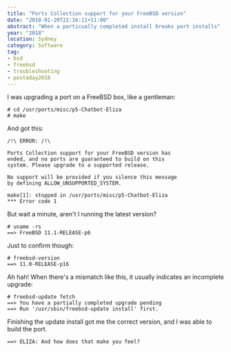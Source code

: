 ```yaml
---
title: "Ports Collection support for your FreeBSD version"
date: "2018-01-20T22:16:11+11:00"
abstract: "When a particually completed install breaks port installs"
year: "2018"
location: Sydney
category: Software
tag:
- bsd
- freebsd
- troubleshooting
- postaday2018
---
```

I was upgrading a port on a FreeBSD box, like a gentleman:

    # cd /usr/ports/misc/p5-Chatbot-Eliza
    # make

And got this:

    /!\ ERROR: /!\

    Ports Collection support for your FreeBSD version has
    ended, and no ports are guaranteed to build on this 
    system. Please upgrade to a supported release.  
     
    No support will be provided if you silence this message 
    by defining ALLOW_UNSUPPORTED_SYSTEM.  
      
    make[1]: stopped in /usr/ports/misc/p5-Chatbot-Eliza
    *** Error code 1

But wait a minute, aren't I running the latest version?

    # uname -rs
    ==> FreeBSD 11.1-RELEASE-p6

Just to confirm though:

    # freebsd-version
    ==> 11.0-RELEASE-p16

Ah hah! When there's a mismatch like this, it usually indicates an incomplete upgrade:

    # freebsd-update fetch
    ==> You have a partially completed upgrade pending
    ==> Run '/usr/sbin/freebsd-update install' first.

Finishing the update install got me the correct version, and I was able to build the port.

    ==> ELIZA: And how does that make you feel?

